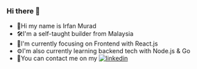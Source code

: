 ### Hi there 👋

* 👋Hi my name is Irfan Murad
* 🛠️I'm a self-taught builder from Malaysia
* 🎨I'm currently focusing on Frontend with React.js
* ⚙️I'm also currently learning backend tech with Node.js & Go
* 📧You can contact me on my [![linkedin](https://img.shields.io/badge/linkedin-0A66C2?style=for-the-badge&logo=linkedin&logoColor=white)](https://www.linkedin.com/in/irfanmurad/) 
<!--
**0xNafri/0xNafri** is a ✨ _special_ ✨ repository because its `README.md` (this file) appears on your GitHub profile.

Here are some ideas to get you started:

- 🔭 I’m currently working on ...
- 🌱 I’m currently learning ...
- 👯 I’m looking to collaborate on ...
- 🤔 I’m looking for help with ...
- 💬 Ask me about ...
- 📫 How to reach me: ...
- 😄 Pronouns: ...
- ⚡ Fun fact: ...
-->
